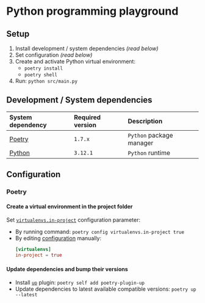 # Python programming playground

## Setup

1. Install development / system dependencies _(read below)_
2. Set configuration _(read below)_
3. Create and activate Python virtual environment:
   - `poetry install`
   - `poetry shell`
4. Run: `python src/main.py`

## Development / System dependencies

| System dependency                   | Required version | Description              |
| :---------------------------------- | :--------------- | :----------------------- |
| [Poetry](https://python-poetry.org) | `1.7.x`          | `Python` package manager |
| [Python](https://python.org)        | `3.12.1`         | `Python` runtime         |

## Configuration

### Poetry

#### Create a virtual environment in the project folder

Set [`virtualenvs.in-project`](https://python-poetry.org/docs/configuration#virtualenvsin-project)
configuration parameter:

- By running command: `poetry config virtualenvs.in-project true`
- By editing [configuration](https://python-poetry.org/docs/configuration/#config-directory)
  manually:
  ```toml
  [virtualenvs]
  in-project = true
  ```

#### Update dependencies and bump their versions

- Install [`up`](https://github.com/MousaZeidBaker/poetry-plugin-up) plugin:
  `poetry self add poetry-plugin-up`
- Update dependencies to latest available compatible versions: `poetry up --latest`
